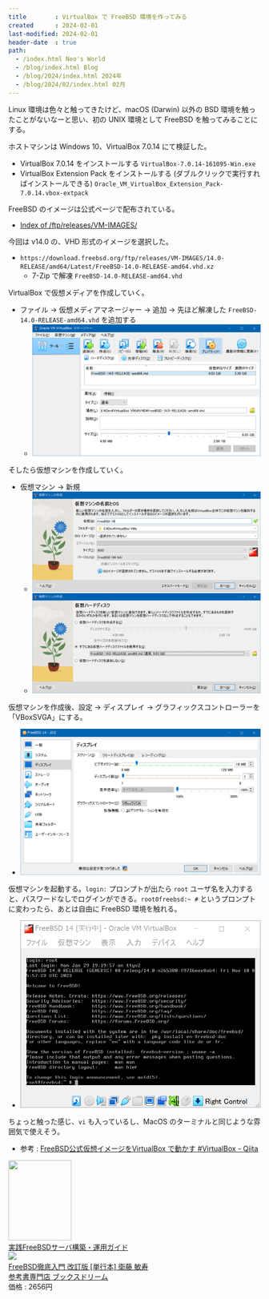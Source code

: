 ```yaml
---
title        : VirtualBox で FreeBSD 環境を作ってみる
created      : 2024-02-01
last-modified: 2024-02-01
header-date  : true
path:
  - /index.html Neo's World
  - /blog/index.html Blog
  - /blog/2024/index.html 2024年
  - /blog/2024/02/index.html 02月
---
```


Linux 環境は色々と触ってきたけど、macOS (Darwin) 以外の BSD 環境を触ったことがないなーと思い、初の UNIX 環境として FreeBSD を触ってみることにする。

ホストマシンは Windows 10、VirtualBox 7.0.14 にて検証した。

- VirtualBox 7.0.14 をインストールする `VirtualBox-7.0.14-161095-Win.exe`
- VirtualBox Extension Pack をインストールする (ダブルクリックで実行すればインストールできる) `Oracle_VM_VirtualBox_Extension_Pack-7.0.14.vbox-extpack`

FreeBSD のイメージは公式ページで配布されている。

- [Index of /ftp/releases/VM-IMAGES/](https://download.freebsd.org/ftp/releases/VM-IMAGES/)

今回は v14.0 の、VHD 形式のイメージを選択した。

- `https://download.freebsd.org/ftp/releases/VM-IMAGES/14.0-RELEASE/amd64/Latest/FreeBSD-14.0-RELEASE-amd64.vhd.xz`
  - 7-Zip で解凍 `FreeBSD-14.0-RELEASE-amd64.vhd`

VirtualBox で仮想メディアを作成していく。

- ファイル → 仮想メディアマネージャー → 追加 → 先ほど解凍した `FreeBSD-14.0-RELEASE-amd64.vhd` を追加する
  - ![仮想メディアを作成する](./01-01-01.png)

そしたら仮想マシンを作成していく。

- 仮想マシン → 新規
  - ![タイプとバージョンを選択する](./01-01-02.png)
  - ![前述の作成した仮想ハードディスクを使用する](./01-01-03.png)

仮想マシンを作成後、設定 → ディスプレイ → グラフィックスコントローラーを「VBoxSVGA」にする。

- ![VBoxSVGA を選択する](./01-01-04.png)

仮想マシンを起動する。`login:` プロンプトが出たら `root` ユーザ名を入力すると、パスワードなしでログインができる。`root0freebsd:~ #` というプロンプトに変わったら、あとは自由に FreeBSD 環境を触れる。

- ![FreeBSD の画面](./01-01-05.png)

ちょっと触った感じ、`vi` も入っているし、MacOS のターミナルと同じような雰囲気で使えそう。

- 参考 : [FreeBSD公式仮想イメージをVirtualBox で動かす #VirtualBox - Qiita](https://qiita.com/s_mitu/items/8943a97d755d3ef9212f)

<div class="ad-amazon">
  <div class="ad-amazon-image">
    <a href="https://www.amazon.co.jp/dp/B00CPG04JE?tag=neos21-22&amp;linkCode=osi&amp;th=1&amp;psc=1">
      <img src="https://m.media-amazon.com/images/I/51wZD8mONlL._SL160_.jpg" width="126" height="160">
    </a>
  </div>
  <div class="ad-amazon-info">
    <div class="ad-amazon-title">
      <a href="https://www.amazon.co.jp/dp/B00CPG04JE?tag=neos21-22&amp;linkCode=osi&amp;th=1&amp;psc=1">実践FreeBSDサーバ構築・運用ガイド</a>
    </div>
  </div>
</div>

<div class="ad-rakuten">
  <div class="ad-rakuten-image">
    <a href="https://hb.afl.rakuten.co.jp/hgc/g00s3032.waxyce78.g00s3032.waxyd6b5/?pc=https%3A%2F%2Fitem.rakuten.co.jp%2Fbooksdream%2F1-24f2210204sp-2329%2F&amp;m=http%3A%2F%2Fm.rakuten.co.jp%2Fbooksdream%2Fi%2F10309532%2F">
      <img src="https://thumbnail.image.rakuten.co.jp/@0_mall/booksdream/cabinet/racoon_139/4798101710.jpg?_ex=128x128">
    </a>
  </div>
  <div class="ad-rakuten-info">
    <div class="ad-rakuten-title">
      <a href="https://hb.afl.rakuten.co.jp/hgc/g00s3032.waxyce78.g00s3032.waxyd6b5/?pc=https%3A%2F%2Fitem.rakuten.co.jp%2Fbooksdream%2F1-24f2210204sp-2329%2F&amp;m=http%3A%2F%2Fm.rakuten.co.jp%2Fbooksdream%2Fi%2F10309532%2F">FreeBSD徹底入門 改訂版 [単行本] 衛藤 敏寿</a>
    </div>
    <div class="ad-rakuten-shop">
      <a href="https://hb.afl.rakuten.co.jp/hgc/g00s3032.waxyce78.g00s3032.waxyd6b5/?pc=https%3A%2F%2Fwww.rakuten.co.jp%2Fbooksdream%2F&amp;m=http%3A%2F%2Fm.rakuten.co.jp%2Fbooksdream%2F">参考書専門店 ブックスドリーム</a>
    </div>
    <div class="ad-rakuten-price">価格 : 2656円</div>
  </div>
</div>
